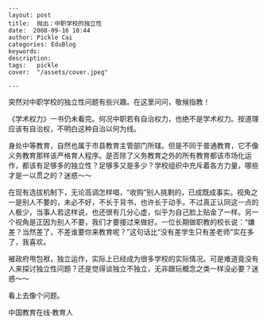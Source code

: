 
    ---
    layout: post  
    title:  抛出：中职学校的独立性  
    date:  2008-09-16 10:44  
    author: Pickle Cai  
    categories: EduBlog  
    keywords: 
    description:   
    tags:	pickle   
    cover:  "/assets/cover.jpeg"  

    ---  
    
突然对中职学校的独立性问题有些兴趣。在这里问问，敬候指教！



《学术权力》一书仍未看完。何况中职若有自治权力，也绝不是学术权力。按道理应该有自治权，不明白这种自治以何为线。



身处中等教育，自然也属于市县教育主管部门所辖。但是不同于普通教育，它不像义务教育那样该严格育人程序。是否除了义务教育之外的所有教育都该市场化运作，都该有足够多的独立性？足够多又是多少？学校组织中充斥着各方力量，哪些才是一以贯之的？迷惑～～



在现有选拔机制下，无论高调怎样唱，“收购”别人挑剩的，已成既成事实。视角之一是别人不要的，未必不好，不长于背书，也许长于动手。不过真正认同这一点的人极少，当事人若这样说，也还很有几分心虚，似乎为自己脸上贴金了一样。另一个视角是正因为别人不要，我们才要接过来做好。一位长期做职教的校长说：“嫌差？当然差了，不差谁要你来教育呢？”这句话比“没有差学生只有差老师”实在多了，我喜欢。



被政府甩包袱，独立运作，实际上已经成为很多学校的实际情况。可是难道竟没有人来探讨独立性问题？还是觉得谈独立不独立，无非跟玩概念之类一样没必要？迷惑～～



看上去像个问题。



		    
 中国教育在线·教育人

